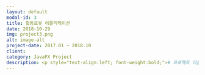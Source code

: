```yaml
---
layout: default
modal-id: 3
title: 협동로봇 어플리케이션
date: 2018-10-29
img: project3.png
alt: image-alt
project-date: 2017.01 ~ 2018.10
client:
category: JavaFX Project
description: <p style="text-align:left; font-weight:bold;"># 프로젝트 이름</p><p style="text-align:left;">두산 협동로봇 제어 어플리케이션</br><p style="text-align:left; font-weight:bold;"># 프로젝트 요약</p><p style="text-align:left;">협동 로봇 제어를 위한 어플리케이션 입니다. 화면은 JavaFX로 구현되었으며, hibernate로 로봇제어 정보를 CRUD 하였습니다. DB는 SQLite를 사용하였습니다. 로봇과의 통신은 Socket를 이용하였습니다.</br>부가기능으로 Vision 묘듈 연동을 위한 Update를 진행하였습니다. 또한 협동로봇이 에러발생를 발생시켰을때, 해결방법에 대한 정보를 제공하는 어플리케이션 제작을 맡았습니다. 이때 Fibase를 이용하여, 에러정보를 호출하였습니다.<p style="text-align:left; font-weight:bold;"># 주요 기능</p><p style="text-align:left;">&nbsp;&nbsp;-&nbsp;협동로봇 Application 개발</br>&nbsp;&nbsp;-&nbsp;로봇 팬턴트 제어기 UI 개발</br>&nbsp;&nbsp;-&nbsp;Vision 모듈 연동 및 업데이트</br>&nbsp;&nbsp;-&nbsp;로봇고장진단 App 선행개발</br>&nbsp;&nbsp;-&nbsp;FireBase Auth 처리</br></p><p style="text-align:left; font-weight:bold;"># 기술 스택</p><p style="text-align:left;">Java&nbsp/&nbspHTML&nbsp/&nbspCSS&nbsp/&nbspSQLite&nbsp/&nbspAndroid</br>
---
```

